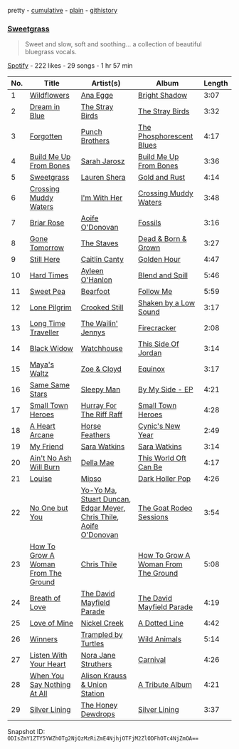 pretty - [cumulative](/playlists/cumulative/44Ht3IACEyKqiLBZupIhIk.md) - [plain](/playlists/plain/44Ht3IACEyKqiLBZupIhIk) - [githistory](https://github.githistory.xyz/mackorone/spotify-playlist-archive/blob/main/playlists/plain/44Ht3IACEyKqiLBZupIhIk)

### [Sweetgrass](https://open.spotify.com/playlist/44Ht3IACEyKqiLBZupIhIk)

> Sweet and slow, soft and soothing..\. a collection of beautiful bluegrass vocals.

[Spotify](https://open.spotify.com/user/spotify) - 222 likes - 29 songs - 1 hr 57 min

| No. | Title | Artist(s) | Album | Length |
|---|---|---|---|---|
| 1 | [Wildflowers](https://open.spotify.com/track/6invZZ1AIuGp22kxeeLr3I) | [Ana Egge](https://open.spotify.com/artist/1dHhosKN9sgDJjFltalUch) | [Bright Shadow](https://open.spotify.com/album/5iPNtCubSl6R02RY4jFFrO) | 3:07 |
| 2 | [Dream in Blue](https://open.spotify.com/track/1Bx9I2NyzUpTfmpAQ4BSsR) | [The Stray Birds](https://open.spotify.com/artist/6cPMzk1hDgzdIe8vkAhcNM) | [The Stray Birds](https://open.spotify.com/album/2x0Qf4JKbzTxJHX66XBr0t) | 3:32 |
| 3 | [Forgotten](https://open.spotify.com/track/5ThoiwUqwVYkS411dbEhIV) | [Punch Brothers](https://open.spotify.com/artist/4gFssfOmWNY3LfIZ3zyoy4) | [The Phosphorescent Blues](https://open.spotify.com/album/3cdqpjwuTvDeLe3RYIGb0j) | 4:17 |
| 4 | [Build Me Up From Bones](https://open.spotify.com/track/1I9dSqB5XSdwOfn9M8zpRg) | [Sarah Jarosz](https://open.spotify.com/artist/6nFBonVf7Lqaj05R0v5VGJ) | [Build Me Up From Bones](https://open.spotify.com/album/3WgIxB4vFl8i5ZHCypubIK) | 3:36 |
| 5 | [Sweetgrass](https://open.spotify.com/track/3mvvQc9wfuShJU2AH69PyP) | [Lauren Shera](https://open.spotify.com/artist/4BHgCTlgRJGkP54Ppwsz8R) | [Gold and Rust](https://open.spotify.com/album/0eIJHC23HajzamprzLAF5g) | 4:14 |
| 6 | [Crossing Muddy Waters](https://open.spotify.com/track/0KY35FGGCjF65VHzrcDy6F) | [I'm With Her](https://open.spotify.com/artist/3oXddLOOjkoUuC2sX1RMdr) | [Crossing Muddy Waters](https://open.spotify.com/album/3T0SGvKN5MxhizyvTaj1rz) | 3:48 |
| 7 | [Briar Rose](https://open.spotify.com/track/38Bl6aL5xfsp3uNCDO7hPU) | [Aoife O'Donovan](https://open.spotify.com/artist/1f3ubTd6eyxuy30ddDJQQa) | [Fossils](https://open.spotify.com/album/4Fh4L7WUC3Jqizp8nq2U8M) | 3:16 |
| 8 | [Gone Tomorrow](https://open.spotify.com/track/5CQHTuNbYlEA4fZdxQ4PMi) | [The Staves](https://open.spotify.com/artist/5G49Sq5mMzAkGL4ZP6eVPY) | [Dead & Born & Grown](https://open.spotify.com/album/1IR46DEVTDB30vPKMIA6L9) | 3:27 |
| 9 | [Still Here](https://open.spotify.com/track/4dpsLtTDaixmqh3lWZBeUP) | [Caitlin Canty](https://open.spotify.com/artist/3QOwPxkPpGvhbiPaEs7Pnl) | [Golden Hour](https://open.spotify.com/album/6TkvQ6fqCDHJMX4U9RUnKV) | 4:47 |
| 10 | [Hard Times](https://open.spotify.com/track/3JvXStoiT3lg5Mwlsvp0aH) | [Ayleen O'Hanlon](https://open.spotify.com/artist/3S4cQzFWqPlN24rhwU6X92) | [Blend and Spill](https://open.spotify.com/album/0x5pct4fMv0NUUoXOU4sCD) | 5:46 |
| 11 | [Sweet Pea](https://open.spotify.com/track/3tksIvyjytNUqZicWMKyrn) | [Bearfoot](https://open.spotify.com/artist/57Orx3Kc06KuNLvVUoHP9i) | [Follow Me](https://open.spotify.com/album/5kflbN5pjO2ltRwNBejrpx) | 5:59 |
| 12 | [Lone Pilgrim](https://open.spotify.com/track/3DHrrsDGmPol9L9v2QMn9N) | [Crooked Still](https://open.spotify.com/artist/7LOJ56d8VmOebynlV01KfU) | [Shaken by a Low Sound](https://open.spotify.com/album/6uFn0hAG96lR9aINZ1N8y8) | 3:17 |
| 13 | [Long Time Traveller](https://open.spotify.com/track/2AhbZP2oChiLpq5HHKg1xP) | [The Wailin' Jennys](https://open.spotify.com/artist/331QVEZKK1yz5KhYiR2pBj) | [Firecracker](https://open.spotify.com/album/2UDTbcRmFVjrFnFSwmfe8z) | 2:08 |
| 14 | [Black Widow](https://open.spotify.com/track/1AKFvLirpQFURUG2u5kfBl) | [Watchhouse](https://open.spotify.com/artist/675tsBPpaZtqyiBwEf3ZEP) | [This Side Of Jordan](https://open.spotify.com/album/3A6DYcbcB9vrZr7134jFQ7) | 3:14 |
| 15 | [Maya's Waltz](https://open.spotify.com/track/53a2CxT0YQLtkg0q369xc1) | [Zoe & Cloyd](https://open.spotify.com/artist/09Mifrze5fnPx2jhnJUgWz) | [Equinox](https://open.spotify.com/album/4vyNneLoWZIzKToaBTPtyw) | 3:17 |
| 16 | [Same Same Stars](https://open.spotify.com/track/6u5YgLV7ZEgm0XYqZeVys8) | [Sleepy Man](https://open.spotify.com/artist/3i9moIfK3STAW5CD3Sdaen) | [By My Side \- EP](https://open.spotify.com/album/5wvlQTDsQGslz8Kz1vhb1e) | 4:21 |
| 17 | [Small Town Heroes](https://open.spotify.com/track/65BtFxiMYr6hSYhaIzFxn1) | [Hurray For The Riff Raff](https://open.spotify.com/artist/2xLEV2jDreAOcpJXFNoXyt) | [Small Town Heroes](https://open.spotify.com/album/2Jgs7uTMWm1SmG8hQXS4yx) | 4:28 |
| 18 | [A Heart Arcane](https://open.spotify.com/track/264bH2jUIFmlclwJfpmEk9) | [Horse Feathers](https://open.spotify.com/artist/0lO2c86rQmrRJArBxgw0v8) | [Cynic's New Year](https://open.spotify.com/album/32HXUSvlymSKkbIVOAO2nM) | 2:49 |
| 19 | [My Friend](https://open.spotify.com/track/4tO2OXTXh8ccL4yW5d6ZFm) | [Sara Watkins](https://open.spotify.com/artist/1FDE7zZ6jmP8HHb9ej3mek) | [Sara Watkins](https://open.spotify.com/album/0maAVEcKDvldcwOhK6geq6) | 3:14 |
| 20 | [Ain't No Ash Will Burn](https://open.spotify.com/track/5uwQpxx1PCXLuVrMOx6Axo) | [Della Mae](https://open.spotify.com/artist/4v6KHXXFsmn8oREWFyodCh) | [This World Oft Can Be](https://open.spotify.com/album/7frpcazncBU4SEUGBABp40) | 4:17 |
| 21 | [Louise](https://open.spotify.com/track/6lg1rLyW6bDMxZVesz0WAO) | [Mipso](https://open.spotify.com/artist/5Bcrb5qQMVTEbJ43fdIS4A) | [Dark Holler Pop](https://open.spotify.com/album/3dDCKwTtY4mEQDA1iWRbqs) | 4:26 |
| 22 | [No One but You](https://open.spotify.com/track/2Ay9FNFYXSUTCMl7MHJY3u) | [Yo\-Yo Ma](https://open.spotify.com/artist/5Dl3HXZjG6ZOWT5cV375lk), [Stuart Duncan](https://open.spotify.com/artist/53pmIwVqcTM68qW6PVhjW2), [Edgar Meyer](https://open.spotify.com/artist/7jkhwa4XMe9XSt1r0AWNqD), [Chris Thile](https://open.spotify.com/artist/1dyGPAYZZHHW6WIqwKN5QF), [Aoife O'Donovan](https://open.spotify.com/artist/1f3ubTd6eyxuy30ddDJQQa) | [The Goat Rodeo Sessions](https://open.spotify.com/album/7tSgsZ1ATPHDzUOqAmapTZ) | 3:54 |
| 23 | [How To Grow A Woman From The Ground](https://open.spotify.com/track/354b4pFZzbBx9wL0DaCGYW) | [Chris Thile](https://open.spotify.com/artist/1dyGPAYZZHHW6WIqwKN5QF) | [How To Grow A Woman From The Ground](https://open.spotify.com/album/3UVP898xdmvyLVE1OLCLh4) | 5:08 |
| 24 | [Breath of Love](https://open.spotify.com/track/5OSq4WAjtWIeA1ugFqPA3X) | [The David Mayfield Parade](https://open.spotify.com/artist/2cUl2KIxv7FHmL4pt4uLsN) | [The David Mayfield Parade](https://open.spotify.com/album/4N1WoCTmDnYYzWsaKzzzLw) | 4:19 |
| 25 | [Love of Mine](https://open.spotify.com/track/4pgaL1i2BzFH4A7IIcGP8i) | [Nickel Creek](https://open.spotify.com/artist/3bcLBxvaI7GsBzGp3WHnwQ) | [A Dotted Line](https://open.spotify.com/album/3ujidZyCiCruwocS0bDmt2) | 4:42 |
| 26 | [Winners](https://open.spotify.com/track/24iNTcDw03qMYCS3mJaq5f) | [Trampled by Turtles](https://open.spotify.com/artist/3GjVVVcFmUgEJEAAsbGkf4) | [Wild Animals](https://open.spotify.com/album/1DcI1ob0G4cNKIyFhrR35S) | 5:14 |
| 27 | [Listen With Your Heart](https://open.spotify.com/track/6IjyIcYlq7v9XxaBaWnk01) | [Nora Jane Struthers](https://open.spotify.com/artist/1rNzHee4munwWUDPVTp2aE) | [Carnival](https://open.spotify.com/album/7a93Dda1TAqRu8t1b2FNFi) | 4:26 |
| 28 | [When You Say Nothing At All](https://open.spotify.com/track/46LI9mnlQ8fJHH47ioBubg) | [Alison Krauss & Union Station](https://open.spotify.com/artist/0OTnx2X2FDXeewcm72lavT) | [A Tribute Album](https://open.spotify.com/album/2GPq8BXUNLgiDb191QM7j8) | 4:21 |
| 29 | [Silver Lining](https://open.spotify.com/track/26wNjnmHPKFEGVYxaCxNL2) | [The Honey Dewdrops](https://open.spotify.com/artist/42FAfgZpAliDGkyucfGnWM) | [Silver Lining](https://open.spotify.com/album/4pF4ziKO29zQKXB7837w9M) | 3:37 |

Snapshot ID: `ODIsZmY1ZTY5YWZhOTg2NjQzMzRiZmE4NjhjOTFjM2ZlODFhOTc4NjZmOA==`